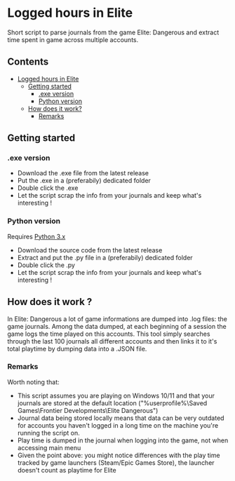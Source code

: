# Logged hours in Elite
Short script to parse journals from the game Elite: Dangerous and extract time spent in game across multiple accounts.

## Contents

- [Logged hours in Elite](#logged-hours-in-elite)
    - [Getting started](#getting-started)
        - [.exe version](#exe-version)
        - [Python version](#python-version)
    - [How does it work?](#how-does-it-work-)
        - [Remarks](#remarks)

## Getting started

### .exe version

- Download the .exe file from the latest release
- Put the .exe in a (preferabily) dedicated folder
- Double click the .exe
- Let the script scrap the info from your journals and keep what's interesting !

### Python version

Requires [Python 3.x](https://www.python.org/downloads/)
- Download the source code from the latest release
- Extract and put the .py file in a (preferabily) dedicated folder
- Double click the .py
- Let the script scrap the info from your journals and keep what's interesting !

## How does it work ?
In Elite: Dangerous a lot of game informations are dumped into .log files: the game journals. Among the data dumped, at each beginning of a session the game logs the time played on this accounts. This tool simply searches through the last 100 journals all different accounts and then links it to it's total playtime by dumping data into a .JSON file.

### Remarks
Worth noting that: 
- This script assumes you are playing on Windows 10/11 and that your journals are stored at the default location ("%userprofile%\Saved Games\Frontier Developments\Elite Dangerous\")
- Journal data being stored locally means that data can be very outdated for accounts you haven't logged in a long time on the machine you're running the script on.
- Play time is dumped in the journal when logging into the game, not when accessing main menu
- Given the point above: you might notice differences with the play time tracked by game launchers (Steam/Epic Games Store), the launcher doesn't count as playtime for Elite